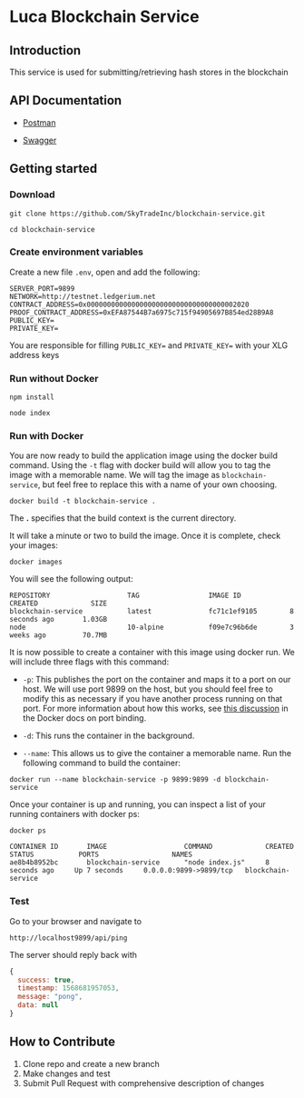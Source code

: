 # Luca Blockchain Service

## Introduction

This service is used for submitting/retrieving hash stores in the blockchain

## API Documentation

* [Postman](https://documenter.getpostman.com/view/5312272/SVfUsmZ3?version=latest)

* [Swagger](https://app.swaggerhub.com/apis-docs/SkyTradeInc/LucaBlockchain/1.0.0-oas3)

## Getting started

### Download

```
git clone https://github.com/SkyTradeInc/blockchain-service.git
```

```
cd blockchain-service
```

### Create environment variables


Create a new file `.env`, open and add the following:

```
SERVER_PORT=9899
NETWORK=http://testnet.ledgerium.net
CONTRACT_ADDRESS=0x0000000000000000000000000000000000002020
PROOF_CONTRACT_ADDRESS=0xEFA87544B7a6975c715f94905697B854ed28B9A8
PUBLIC_KEY=
PRIVATE_KEY=
```

You are responsible for filling `PUBLIC_KEY=` and `PRIVATE_KEY=` with your XLG address keys

### Run without Docker

```
npm install
```

```
node index
```


### Run with Docker

You are now ready to build the application image using the docker build command. Using the `-t` flag with docker build will allow you to tag the image with a memorable name. We will tag the image as `blockchain-service`, but feel free to replace this with a name of your own choosing.

```
docker build -t blockchain-service .
```


The **.** specifies that the build context is the current directory.

It will take a minute or two to build the image. Once it is complete, check your images:


```
docker images
```


You will see the following output:


```
REPOSITORY                   TAG                 IMAGE ID            CREATED             SIZE
blockchain-service           latest              fc71c1ef9105        8 seconds ago       1.03GB
node                         10-alpine           f09e7c96b6de        3 weeks ago         70.7MB
```

It is now possible to create a container with this image using docker run. We will include three flags with this command:

* `-p`: This publishes the port on the container and maps it to a port on our host. We will use port 9899 on the host, but you should feel free to modify this as necessary if you have another process running on that port. For more information about how this works, see [this discussion](https://docs.docker.com/v17.09/engine/userguide/networking/default_network/binding/) in the Docker docs on port binding.

* `-d`: This runs the container in the background.

* `--name`: This allows us to give the container a memorable name.
Run the following command to build the container:

```
docker run --name blockchain-service -p 9899:9899 -d blockchain-service
```


Once your container is up and running, you can inspect a list of your running containers with docker ps:

```
docker ps
```


```
CONTAINER ID       IMAGE                   COMMAND             CREATED           STATUS           PORTS                  NAMES
ae8b4b8952bc       blockchain-service      "node index.js"     8 seconds ago     Up 7 seconds     0.0.0.0:9899->9899/tcp   blockchain-service
```

### Test

Go to your browser and navigate to

```
http://localhost9899/api/ping
```


The server should reply back with

```javascript
{
  success: true,
  timestamp: 1568681957053,
  message: "pong",
  data: null
}
```

## How to Contribute

1. Clone repo and create a new branch
2. Make changes and test
3. Submit Pull Request with comprehensive description of changes
